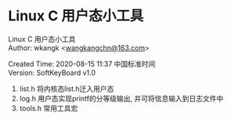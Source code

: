 # Linux C 用户态小工具
Linux C 用户态小工具  
Author: wkangk <<wangkangchn@163.com>>  


Created Time: 2020-08-15 11:37 中国标准时间  
Version: SoftKeyBoard v1.0

1. list.h 将内核态list.h迁入用户态  
2. log.h 用户态实现printf的分等级输出, 并可将信息输入到日志文件中  
3. tools.h 常用工具宏